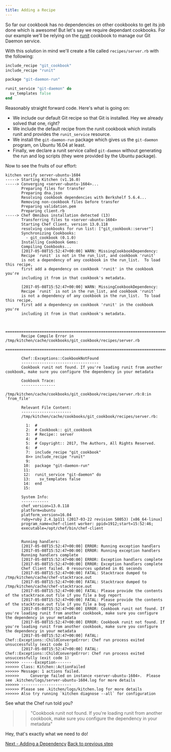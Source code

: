 ```yaml
---
title: Adding a Recipe
---
```


So far our cookbook has no dependencies on other cookbooks to get its job done which is awesome! But let's say we require dependant cookbooks. For our example we'll be relying on the [runit](http://community.opscode.com/cookbooks/runit) cookbook to manage our Git Daemon service.


With this solution in mind we'll create a file called `recipes/server.rb` with the following:

~~~ruby
include_recipe "git_cookbook"
include_recipe "runit"

package "git-daemon-run"

runit_service "git-daemon" do
  sv_templates false
end
~~~

Reasonably straight forward code. Here's what is going on:

* We include our default Git recipe so that Git is installed. Hey we already solved that one, right?
* We include the default recipe from the runit cookbook which installs runit and provides the `runit_service` resource.
* We install the `git-daemon-run` package which gives us the `git-daemon` program, on Ubuntu 16.04 at least.
* Finally, we declare a runit service called `git-daemon` without generating the run and log scripts (they were provided by the Ubuntu package).

Now to see the fruits of our effort:

~~~
kitchen verify server-ubuntu-1604
-----> Starting Kitchen (v1.16.0)
-----> Converging <server-ubuntu-1604>...
       Preparing files for transfer
       Preparing dna.json
       Resolving cookbook dependencies with Berkshelf 5.6.4...
       Removing non-cookbook files before transfer
       Preparing validation.pem
       Preparing client.rb
-----> Chef Omnibus installation detected (13)
       Transferring files to <server-ubuntu-1604>
       Starting Chef Client, version 13.0.118
       resolving cookbooks for run list: ["git_cookbook::server"]
       Synchronizing Cookbooks:
         - git_cookbook (0.1.0)
       Installing Cookbook Gems:
       Compiling Cookbooks...
       [2017-05-08T15:52:47+00:00] WARN: MissingCookbookDependency:
       Recipe `runit` is not in the run_list, and cookbook 'runit'
       is not a dependency of any cookbook in the run_list.  To load this recipe,
       first add a dependency on cookbook 'runit' in the cookbook you're
       including it from in that cookbook's metadata.

       [2017-05-08T15:52:47+00:00] WARN: MissingCookbookDependency:
       Recipe `runit` is not in the run_list, and cookbook 'runit'
       is not a dependency of any cookbook in the run_list.  To load this recipe,
       first add a dependency on cookbook 'runit' in the cookbook you're
       including it from in that cookbook's metadata.


       ================================================================================
       Recipe Compile Error in /tmp/kitchen/cache/cookbooks/git_cookbook/recipes/server.rb
       ================================================================================

       Chef::Exceptions::CookbookNotFound
       ----------------------------------
       Cookbook runit not found. If you're loading runit from another cookbook, make sure you configure the dependency in your metadata

       Cookbook Trace:
       ---------------
         /tmp/kitchen/cache/cookbooks/git_cookbook/recipes/server.rb:8:in `from_file'

       Relevant File Content:
       ----------------------
       /tmp/kitchen/cache/cookbooks/git_cookbook/recipes/server.rb:

         1:  #
         2:  # Cookbook:: git_cookbook
         3:  # Recipe:: server
         4:  #
         5:  # Copyright:: 2017, The Authors, All Rights Reserved.
         6:  #
         7:  include_recipe "git_cookbook"
         8>> include_recipe "runit"
         9:
        10:  package "git-daemon-run"
        11:
        12:  runit_service "git-daemon" do
        13:    sv_templates false
        14:  end
        15:

       System Info:
       ------------
       chef_version=13.0.118
       platform=ubuntu
       platform_version=16.04
       ruby=ruby 2.4.1p111 (2017-03-22 revision 58053) [x86_64-linux]
       program_name=chef-client worker: ppid=1912;start=15:52:46;
       executable=/opt/chef/bin/chef-client


       Running handlers:
       [2017-05-08T15:52:47+00:00] ERROR: Running exception handlers
       [2017-05-08T15:52:47+00:00] ERROR: Running exception handlers
       Running handlers complete
       [2017-05-08T15:52:47+00:00] ERROR: Exception handlers complete
       [2017-05-08T15:52:47+00:00] ERROR: Exception handlers complete
       Chef Client failed. 0 resources updated in 01 seconds
       [2017-05-08T15:52:47+00:00] FATAL: Stacktrace dumped to /tmp/kitchen/cache/chef-stacktrace.out
       [2017-05-08T15:52:47+00:00] FATAL: Stacktrace dumped to /tmp/kitchen/cache/chef-stacktrace.out
       [2017-05-08T15:52:47+00:00] FATAL: Please provide the contents of the stacktrace.out file if you file a bug report
       [2017-05-08T15:52:47+00:00] FATAL: Please provide the contents of the stacktrace.out file if you file a bug report
       [2017-05-08T15:52:47+00:00] ERROR: Cookbook runit not found. If you're loading runit from another cookbook, make sure you configure the dependency in your metadata
       [2017-05-08T15:52:47+00:00] ERROR: Cookbook runit not found. If you're loading runit from another cookbook, make sure you configure the dependency in your metadata
       [2017-05-08T15:52:47+00:00] FATAL: Chef::Exceptions::ChildConvergeError: Chef run process exited unsuccessfully (exit code 1)
       [2017-05-08T15:52:47+00:00] FATAL: Chef::Exceptions::ChildConvergeError: Chef run process exited unsuccessfully (exit code 1)
>>>>>> ------Exception-------
>>>>>> Class: Kitchen::ActionFailed
>>>>>> Message: 1 actions failed.
>>>>>>     Converge failed on instance <server-ubuntu-1604>.  Please see .kitchen/logs/server-ubuntu-1604.log for more details
>>>>>> ----------------------
>>>>>> Please see .kitchen/logs/kitchen.log for more details
>>>>>> Also try running `kitchen diagnose --all` for configuration
~~~

See what the Chef run told you?

>> "Cookbook runit not found. If you're loading runit from another cookbook, make sure you configure the dependency in your metadata"

Hey, that's exactly what we need to do!

<div class="sidebar--footer">
<a class="button primary-cta" href="/docs/getting-started/adding-dependency">Next - Adding a Dependency</a>
<a class="sidebar--footer--back" href="/docs/getting-started/adding-test">Back to previous step</a>
</div>
